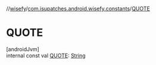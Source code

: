 //[wisefy](../../index.md)/[com.isupatches.android.wisefy.constants](index.md)/[QUOTE](-q-u-o-t-e.md)

# QUOTE

[androidJvm]\
internal const val [QUOTE](-q-u-o-t-e.md): [String](https://kotlinlang.org/api/latest/jvm/stdlib/kotlin/-string/index.html)
